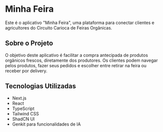 # Minha Feira

Este é o aplicativo "Minha Feira", uma plataforma para conectar clientes e agricultores do Circuito Carioca de Feiras Orgânicas.

## Sobre o Projeto

O objetivo deste aplicativo é facilitar a compra antecipada de produtos orgânicos frescos, diretamente dos produtores. Os clientes podem navegar pelos produtos, fazer seus pedidos e escolher entre retirar na feira ou receber por delivery.

## Tecnologias Utilizadas

- Next.js
- React
- TypeScript
- Tailwind CSS
- ShadCN UI
- Genkit para funcionalidades de IA
